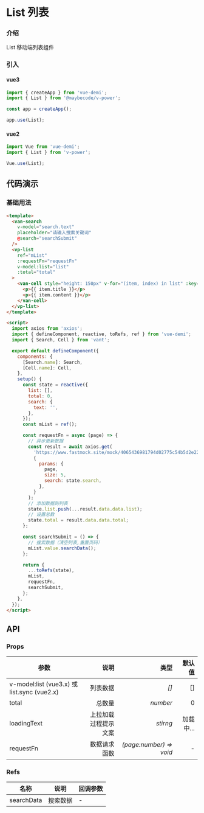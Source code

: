 # List 列表

### 介绍

List 移动端列表组件

### 引入

#### vue3

```js
import { createApp } from 'vue-demi';
import { List } from '@maybecode/v-power';

const app = createApp();

app.use(List);
```

#### vue2

```js
import Vue from 'vue-demi';
import { List } from 'v-power';

Vue.use(List);
```

## 代码演示

### 基础用法

```html
<template>
  <van-search
    v-model="search.text"
    placeholder="请输入搜索关键词"
    @search="searchSubmit"
  />
  <vp-list
    ref="mList"
    :requestFn="requestFn"
    v-model:list="list"
    :total="total"
  >
    <van-cell style="height: 150px" v-for="(item, index) in list" :key="index">
      <p>{{ item.title }}</p>
      <p>{{ item.content }}</p>
    </van-cell>
  </vp-list>
</template>

<script>
  import axios from 'axios';
  import { defineComponent, reactive, toRefs, ref } from 'vue-demi';
  import { Search, Cell } from 'vant';

  export default defineComponent({
    components: {
      [Search.name]: Search,
      [Cell.name]: Cell,
    },
    setup() {
      const state = reactive({
        list: [],
        total: 0,
        search: {
          text: '',
        },
      });
      const mList = ref();

      const requestFn = async (page) => {
        // 异步更新数据
        const result = await axios.get(
          'https://www.fastmock.site/mock/4065436981794d02775c54b5d2e22e74/common-test/list',
          {
            params: {
              page,
              size: 5,
              search: state.search,
            },
          }
        );
        // 添加数据到列表
        state.list.push(...result.data.data.list);
        // 设置总数
        state.total = result.data.data.total;
      };

      const searchSubmit = () => {
        // 搜索数据（清空列表,重置页码）
        mList.value.searchData();
      };

      return {
        ...toRefs(state),
        mList,
        requestFn,
        searchSubmit,
      };
    },
  });
</script>
```

## API

### Props

| 参数 | 说明 | 类型 | 默认值 |
| --- | --: | --: | --: |
| v-model:list (vue3.x) 或 list.sync (vue2.x) | 列表数据 | _[]_ | [] |
| total | 总数量 | _number_ | 0 |
| loadingText | 上拉加载过程提示文案 | _stirng_ | 加载中... |
| requestFn | 数据请求函数 | _(page:number) => void_ | - |

### Refs

| 名称       | 说明     | 回调参数 |
| ---------- | -------- | -------- |
| searchData | 搜索数据 | -        |
